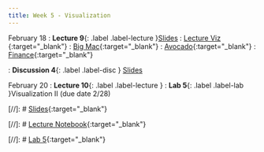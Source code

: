 ```yaml
---
title: Week 5 - Visualization
---
```


February 18
: **Lecture 9**{: .label .label-lecture }[Slides](https://docs.google.com/presentation/d/1QwI4f2J9vMTlZmRTorhk_Om1Nv3kupXTNK-nUySpIS8/edit?usp=sharing)
: [Lecture Viz ](https://datahub.berkeley.edu/hub/user-redirect/git-pull?repo=https%3A%2F%2Fgithub.com%2FUCB-Econ-148%2Fecon148-sp25&branch=main&urlpath=lab%2Ftree%2Fecon148-sp25%2Flec%2Flec5.1%2FViz-1.ipynb){:target="_blank"} 
: [Big Mac](https://datahub.berkeley.edu/hub/user-redirect/git-pull?repo=https%3A%2F%2Fgithub.com%2FUCB-Econ-148%2Fecon148-sp25&branch=main&urlpath=lab%2Ftree%2Fecon148-sp25%2Flec%2Flec5.1%2FBig_Mac.ipynb){:target="_blank"} 
: [Avocado](https://datahub.berkeley.edu/hub/user-redirect/git-pull?repo=https%3A%2F%2Fgithub.com%2FUCB-Econ-148%2Fecon148-sp25&branch=main&urlpath=lab%2Ftree%2Fecon148-sp25%2Flec%2Flec5.1%2FAvocados_Log.ipynb){:target="_blank"} 
: [Finance](https://datahub.berkeley.edu/hub/user-redirect/git-pull?repo=https%3A%2F%2Fgithub.com%2FUCB-Econ-148%2Fecon148-sp25&branch=main&urlpath=lab%2Ftree%2Fecon148-sp25%2Flec%2Flec5.1%2FFinanceDemo.ipynb){:target="_blank"} 

: **Discussion 4**{: .label .label-disc } [Slides](https://docs.google.com/presentation/d/1ILZdtjmH39okDMLvnKZqug7ALIA2LvIR7NCAXNGXuOA/edit?usp=sharing)


February 20
: **Lecture 10**{: .label .label-lecture }
: **Lab 5**{: .label .label-lab }Visualization II (due date 2/28)

[//]: # [Slides](){:target="_blank"} 

[//]: # [Lecture Notebook](){:target="_blank"} 

[//]: # [Lab 5](){:target="_blank"} 